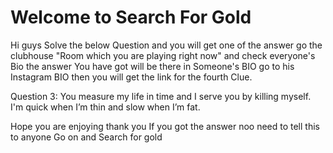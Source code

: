 <h1> Welcome to Search For Gold</h1>
Hi guys Solve the below Question and you will get one of the answer go the clubhouse "Room which you are playing right now" and check everyone's Bio the answer You have got will be there in Someone's BIO go to his Instagram BIO then you will get the link for the fourth Clue.


Question 3: You measure my life in time and I serve you by killing myself. I'm quick when I’m thin and slow when I’m fat.

Hope you are enjoying thank you If you got the answer noo need to tell this to anyone Go on and
Search for gold
